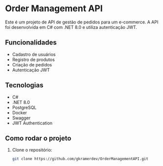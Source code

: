 # Order Management API

Este é um projeto de API de gestão de pedidos para um e-commerce. A API foi desenvolvida em C# com .NET 8.0 e utiliza autenticação JWT.

## Funcionalidades

- Cadastro de usuários
- Registro de produtos
- Criação de pedidos
- Autenticação JWT

## Tecnologias

- C#
- .NET 8.0
- PostgreSQL
- Docker
- Swagger
- JWT Authentication

## Como rodar o projeto

1. Clone o repositório:
   ```bash
   git clone https://github.com/gkramerdev/OrderManagementAPI.git
